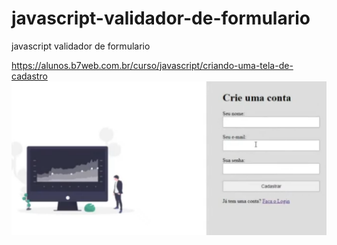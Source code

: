 # javascript-validador-de-formulario
javascript validador de formulario

https://alunos.b7web.com.br/curso/javascript/criando-uma-tela-de-cadastro
  <img src="Capturar.PNG" alt="javascript" title="javascript">

